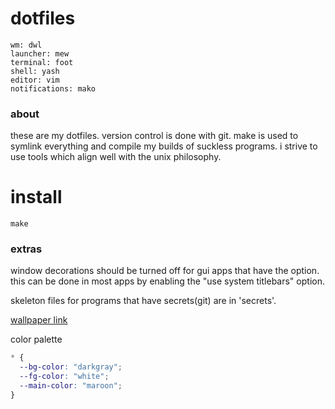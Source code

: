 # dotfiles

```
wm: dwl
launcher: mew
terminal: foot
shell: yash
editor: vim
notifications: mako
```

### about

these are my dotfiles. version control is done with git. make is used to
symlink everything and compile my builds of suckless programs. i strive to use
tools which align well with the unix philosophy.

# install

```
make
```

### extras

window decorations should be turned off for gui apps that have the option. this
can be done in most apps by enabling the "use system titlebars" option.

skeleton files for programs that have secrets(git) are in 'secrets'.

[wallpaper link](https://wallhaven.cc/w/gpmv73)

color palette

```css
* {
  --bg-color: "darkgray";
  --fg-color: "white";
  --main-color: "maroon";
}
```
